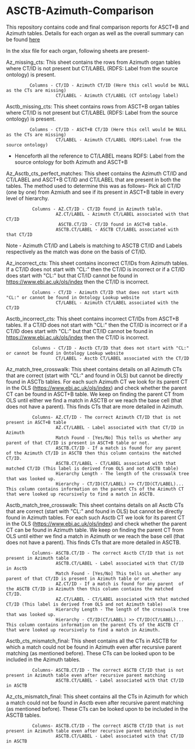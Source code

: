 # ASCTB-Azimuth-Comparison

This repository contains code and final comparison reports for ASCT+B and Azimuth tables. Details for each organ as well as the overall summary can be found [here](https://github.com/maddy3940/ASCTB-Azimuth-Comparison-22/tree/main/Python/Data/Final)


In the xlsx file for each organ, following sheets are present- 


Az_missing_cts: This sheet contains the rows from Azimuth organ tables where CT/ID is not present but CT/LABEL (RDFS: Label from the source ontology) is present.
             
             Columns - CT/ID - Azimuth CT/ID (Here this cell would be NULL as the CTs are missing)
                       CT/LABEL - Azimuth CT/LABEL (CT ontology label)


Asctb_missing_cts: This sheet contains rows from ASCT+B organ tables where CT/ID is not present but CT/LABEL (RDFS: Label from the source ontology) is present.
             
             Columns - CT/ID - ASCT+B CT/ID (Here this cell would be NULL as the CTs are missing)
                       CT/LABEL - Azimuth CT/LABEL (RDFS:Label from the source ontology)

* Henceforth all the reference to CT/LABEL means RDFS: Label from the source ontology for both Azimuth and ASCT+B

Az_Asctb_cts_perfect_matches: This sheet contains the Azimuth CT/ID and CT/LABEL and ASCT+B CT/ID and CT/LABEL that are present in both the tables. The method used to determine this was as follows- 
Pick all CT/ID (one by one) from Azmiuth and see if its present in ASCT+B table in every level of hierarchy.
            
              Columns - AZ.CT/ID - CT/ID found in Azimuth table.
                       AZ.CT/LABEL - Azimuth CT/LABEL associated with that CT/ID
                        ASCTB.CT/ID - CT/ID found in ASCT+B table.
                       ASCTB.CT/LABEL - ASCTB CT/LABEL associated with that CT/ID
Note - Azimuth CT/ID and Labels is matching to ASCTB CT/ID and Labels respectively as the match was done on the basis of CT/ID.


Az_incorrect_cts: This sheet contains incorrect CT/IDs from Azimuth tables. If a CT/ID does not start with "CL:" then the CT/ID is incorrect or if a CT/ID does start with "CL:" but that CT/ID cannot be found in https://www.ebi.ac.uk/ols/index then the CT/ID is incorrect.

              Columns - CT/ID - Azimuth CT/ID that does not start with "CL:" or cannot be found in Ontology Lookup website 
                       CT/LABEL - Azimuth CT/LABEL associated with the CT/ID
                       
Asctb_incorrect_cts: This sheet contains incorrect CT/IDs from ASCT+B tables. If a CT/ID does not start with "CL:" then the CT/ID is incorrect or if a CT/ID does start with "CL:" but that CT/ID cannot be found in https://www.ebi.ac.uk/ols/index then the CT/ID is incorrect.

              Columns - CT/ID - Asctb CT/ID that does not start with "CL:" or cannot be found in Ontology Lookup website 
                       CT/LABEL - Asctb CT/LABEL associated with the CT/ID
                       

Az_match_tree_crosswalk: This sheet contains details on all Azimuth CTs that are correct (start with "CL:" and found in OLS) but cannot be directly found in ASCTb tables. For each such Azimuth CT we look for its parent CT in the OLS (https://www.ebi.ac.uk/ols/index) and check whether the parent CT can be found in ASCT+B table. We keep on finding the parent CT from OLS until either we find a match in ASCTB or we reach the base cell (that does not have a parent). This finds CTs that are more detailed in Azimuth.

              Columns- AZ.CT/ID - The correct Azimuth CT/ID that is not present in ASCT+B table 
                       AZ.CT/LABEL - Label associated with that CT/ID in Azimuth
                       Match Found - [Yes/No] This tells us whether any parent of that CT/ID is present in ASCT+B table or not.
                       ASCTB.CT/ID - If a match is found for any parent  of the Azimuth CT/ID in ASCTB then this column contains the matched CT/ID.
                       ASCTB.CT/LABEL - CT/LABEL associated with that matched CT/ID (This label is derived from OLS and not ASCTB table)
                       Hierarchy Length - The length of the crosswalk tree that was looked up.
                       Hierarchy - CT/ID(CT/LABEL) >> CT/ID(CT/LABEL)... This column contains information on the parent CTs of the Azimuth CT that were looked up recursively to find a match in ASCTB.
                       
Asctb_match_tree_crosswalk: This sheet contains details on all Asctb CTs that are correct (start with "CL:" and found in OLS) but cannot be directly found in Azimuth tables. For each such Asctb CT we look for its parent CT in the OLS (https://www.ebi.ac.uk/ols/index) and check whether the parent CT can be found in Azimuth table. We keep on finding the parent CT from OLS until either we find a match in Azimuth or we reach the base cell (that does not have a parent). This finds CTs that are more detailed in ASCTB.

              Columns- ASCTB.CT/ID - The correct Asctb CT/ID that is not present in Azimuth table 
                       ASCTB.CT/LABEL - Label associated with that CT/ID in Asctb
                       Match Found - [Yes/No] This tells us whether any parent of that CT/ID is present in Azimuth table or not.
                       AZ.CT/ID - If a match is found for any parent  of the ASCTB CT/ID in Azimuth then this column contains the matched CT/ID.
                       AZ.CT/LABEL - CT/LABEL associated with that matched CT/ID (This label is derived from OLS and not Azimuth table)
                       Hierarchy Length - The length of the crosswalk tree that was looked up.
                       Hierarchy - CT/ID(CT/LABEL) >> CT/ID(CT/LABEL)... This column contains information on the parent CTs of the ASCTB CT that were looked up recursively to find a match in Azimuth.
                       
                       
Asctb_cts_mismatch_final: This sheet contains all the CTs in ASCTB for which a match could not be found in Azimuth even after recursive parent matching (as mentioned before). These CTs can be looked upon to be included in the Azimuth tables.
              
              Columns- ASCTB.CT/ID - The correct ASCTB CT/ID that is not present in Azimuth table even after recursive parent matching
                       ASCTB.CT/LABEL - Label associated with that CT/ID in ASCTB
 
 
Az_cts_mismatch_final: This sheet contains all the CTs in Azimuth for which a match could not be found in Asctb even after recursive parent matching (as mentioned before). These CTs can be looked upon to be included in the ASCTB tables.
              
              Columns- ASCTB.CT/ID - The correct ASCTB CT/ID that is not present in Azimuth table even after recursive parent matching
                       ASCTB.CT/LABEL - Label associated with that CT/ID in ASCTB
 
 
 
